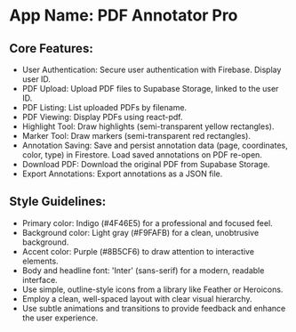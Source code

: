# **App Name**: PDF Annotator Pro

## Core Features:

- User Authentication: Secure user authentication with Firebase. Display user ID.
- PDF Upload: Upload PDF files to Supabase Storage, linked to the user ID.
- PDF Listing: List uploaded PDFs by filename.
- PDF Viewing: Display PDFs using react-pdf.
- Highlight Tool: Draw highlights (semi-transparent yellow rectangles).
- Marker Tool: Draw markers (semi-transparent red rectangles).
- Annotation Saving: Save and persist annotation data (page, coordinates, color, type) in Firestore. Load saved annotations on PDF re-open.
- Download PDF: Download the original PDF from Supabase Storage.
- Export Annotations: Export annotations as a JSON file.

## Style Guidelines:

- Primary color: Indigo (#4F46E5) for a professional and focused feel.
- Background color: Light gray (#F9FAFB) for a clean, unobtrusive background.
- Accent color: Purple (#8B5CF6) to draw attention to interactive elements.
- Body and headline font: 'Inter' (sans-serif) for a modern, readable interface.
- Use simple, outline-style icons from a library like Feather or Heroicons.
- Employ a clean, well-spaced layout with clear visual hierarchy.
- Use subtle animations and transitions to provide feedback and enhance the user experience.